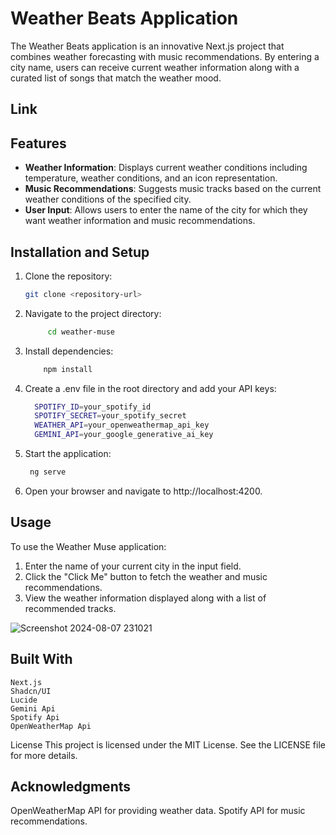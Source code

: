 # Weather Beats Application

The Weather Beats application is an innovative Next.js project that combines weather forecasting with music recommendations. By entering a city name, users can receive current weather information along with a curated list of songs that match the weather mood.

## Link

## Features

- **Weather Information**: Displays current weather conditions including temperature, weather conditions, and an icon representation.
- **Music Recommendations**: Suggests music tracks based on the current weather conditions of the specified city.
- **User Input**: Allows users to enter the name of the city for which they want weather information and music recommendations.

## Installation and Setup

1. Clone the repository:
   ```bash
   git clone <repository-url>
   ```
2. Navigate to the project directory:
   ```bash
        cd weather-muse
   ```
3. Install dependencies:
   ```bash
       npm install
   ```
4. Create a .env file in the root directory and add your API keys:
   ```bash
     SPOTIFY_ID=your_spotify_id
     SPOTIFY_SECRET=your_spotify_secret
     WEATHER_API=your_openweathermap_api_key
     GEMINI_API=your_google_generative_ai_key
   ```
5. Start the application:
   ```bash
    ng serve
   ```
6. Open your browser and navigate to http://localhost:4200.

## Usage

To use the Weather Muse application:

1. Enter the name of your current city in the input field.
2. Click the "Click Me" button to fetch the weather and music recommendations.
3. View the weather information displayed along with a list of recommended tracks.

![Screenshot 2024-08-07 231021](https://github.com/user-attachments/assets/18b0bd1e-4958-4dec-8cf9-66cf92ebad89)

## Built With

    Next.js
    Shadcn/UI
    Lucide
    Gemini Api
    Spotify Api
    OpenWeatherMap Api

License
This project is licensed under the MIT License. See the LICENSE file for more details.

## Acknowledgments

OpenWeatherMap API for providing weather data.
Spotify API for music recommendations.
